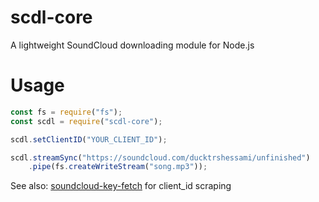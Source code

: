 # scdl-core

A lightweight SoundCloud downloading module for Node.js

# Usage

```js
const fs = require("fs");
const scdl = require("scdl-core");

scdl.setClientID("YOUR_CLIENT_ID");

scdl.streamSync("https://soundcloud.com/ducktrshessami/unfinished")
    .pipe(fs.createWriteStream("song.mp3"));
```

See also: [soundcloud-key-fetch](https://www.npmjs.com/package/soundcloud-key-fetch) for client_id scraping

